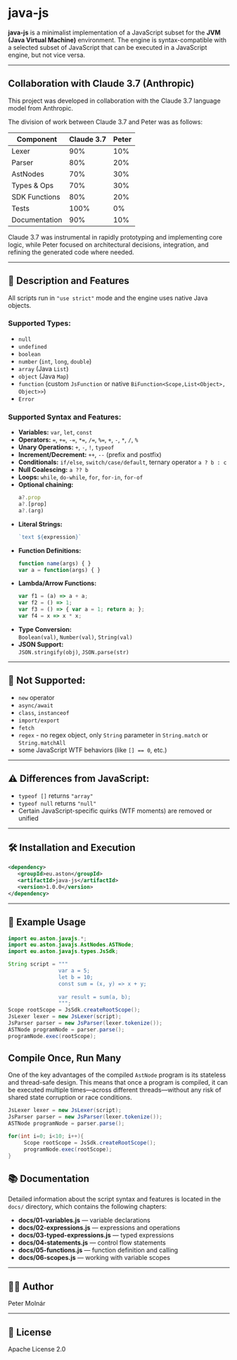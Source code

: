 
# java-js

**java-js** is a minimalist implementation of a JavaScript subset for the **JVM (Java Virtual Machine)** environment. The engine is syntax-compatible with a selected subset of JavaScript that can be executed in a JavaScript engine, but not vice versa.

---
## Collaboration with Claude 3.7 (Anthropic)

This project was developed in collaboration with the Claude 3.7 language model from Anthropic.

The division of work between Claude 3.7 and Peter was as follows:

| Component     | Claude 3.7 | Peter |
|---------------|------------|-------|
| Lexer         | 90%        | 10%   |
| Parser        | 80%        | 20%   |
| AstNodes      | 70%        | 30%   |
| Types & Ops   | 70%        | 30%   |
| SDK Functions | 80%        | 20%   |
| Tests         | 100%       | 0%    |
| Documentation | 90%        | 10%   |

Claude 3.7 was instrumental in rapidly prototyping and implementing core logic, while Peter focused on architectural decisions, integration, and refining the generated code where needed.

---

## 📑 Description and Features

All scripts run in `"use strict"` mode and the engine uses native Java objects.

### Supported Types:
- `null`
- `undefined`
- `boolean`
- `number` (`int`, `long`, `double`)
- `array` (Java `List`)
- `object` (Java `Map`)
- `function` (custom `JsFunction` or native `BiFunction<Scope,List<Object>, Object>>`)
- `Error`

### Supported Syntax and Features:

- **Variables:** `var`, `let`, `const`
- **Operators:** `=`, `+=`, `-=`, `*=`, `/=`, `%=`, `+`, `-`, `*`, `/`, `%`
- **Unary Operations:** `+`, `-`, `!`, `typeof`
- **Increment/Decrement:** `++`, `--` (prefix and postfix)
- **Conditionals:** `if/else`, `switch/case/default`, ternary operator `a ? b : c`
- **Null Coalescing:** `a ?? b`
- **Loops:** `while`, `do-while`, `for`, `for-in`, `for-of`
- **Optional chaining:**
  ```javascript
  a?.prop
  a?.[prop]
  a?.(arg)
  ```
- **Literal Strings:**
  ```javascript
  `text ${expression}`
  ```
- **Function Definitions:**
  ```javascript
  function name(args) { }
  var a = function(args) { }
  ```
- **Lambda/Arrow Functions:**
  ```javascript
  var f1 = (a) => a + a;
  var f2 = () => 1;
  var f3 = () => { var a = 1; return a; };
  var f4 = x => x * x;
  ```
- **Type Conversion:**  
  `Boolean(val)`, `Number(val)`, `String(val)`
- **JSON Support:**  
  `JSON.stringify(obj)`, `JSON.parse(str)`
---

## 🚫 Not Supported:

- `new` operator
- `async/await`
- `class`, `instanceof`
- `import/export`
- `fetch`
- `regex` - no regex object, only `String` parameter in `String.match` or `String.matchAll`
- some JavaScript WTF behaviors (like `[] == 0`, etc.)

---

## ⚠️ Differences from JavaScript:

- `typeof []` returns `"array"`
- `typeof null` returns `"null"`
- Certain JavaScript-specific quirks (WTF moments) are removed or unified

---

## 🛠️ Installation and Execution
```xml
<dependency>
   <groupId>eu.aston</groupId>
   <artifactId>java-js</artifactId>
   <version>1.0.0</version>
</dependency>
```

---

## 📖 Example Usage

```java
import eu.aston.javajs.*;
import eu.aston.javajs.AstNodes.ASTNode;
import eu.aston.javajs.types.JsSdk;

String script = """           
                var a = 5;
                let b = 10;
                const sum = (x, y) => x + y;
                
                var result = sum(a, b);
                """;
Scope rootScope = JsSdk.createRootScope();
JsLexer lexer = new JsLexer(script);
JsParser parser = new JsParser(lexer.tokenize());
ASTNode programNode = parser.parse();
programNode.exec(rootScope);
```

## Compile Once, Run Many

One of the key advantages of the compiled `AstNode` program is its stateless and thread-safe design. This means that once a program is compiled, it can be executed multiple times—across different threads—without any risk of shared state corruption or race conditions.

```java
JsLexer lexer = new JsLexer(script);
JsParser parser = new JsParser(lexer.tokenize());
ASTNode programNode = parser.parse();

for(int i=0; i<10; i++){
     Scope rootScope = JsSdk.createRootScope();
     programNode.exec(rootScope);
}
```
## 📚 Documentation

Detailed information about the script syntax and features is located in the `docs/` directory, which contains the following chapters:

- **docs/01-variables.js** — variable declarations
- **docs/02-expressions.js** — expressions and operations
- **docs/03-typed-expressions.js** — typed expressions
- **docs/04-statements.js** — control flow statements
- **docs/05-functions.js** — function definition and calling
- **docs/06-scopes.js** — working with variable scopes
---

## 👨‍💻 Author

Peter Molnár

---

## 📄 License

Apache License 2.0

